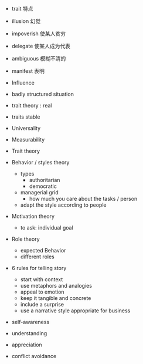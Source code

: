- trait 特点
- illusion 幻觉 
- impoverish 使某人贫穷 
- delegate 使某人成为代表 
- ambiguous 模糊不清的 
- manifest 表明 

- Influence 
- badly structured situation 


- trait theory : real 
- traits stable 
- Universality 
- Measurability 

- Trait theory 
- Behavior / styles theory 
	- types 
		- authoritarian 
		- democratic 
	- managerial grid 
		- how much you care about the tasks / person 
	- adapt the style according to people 
- Motivation theory 
	- to ask: individual goal 
- Role theory 
	- expected Behavior 
	- different roles 

- 6 rules for telling story 
	- start with context 
	- use metaphors and analogies 
	- appeal to emotion 
	- keep it tangible and concrete 
	- include a surprise 
	- use a narrative style appropriate for business 

- self-awareness 
- understanding 
- appreciation 
- conflict avoidance 